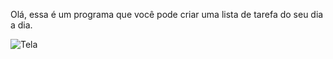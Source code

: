 Olá, essa é um programa que você pode criar uma lista de tarefa do seu dia a dia.

![Tela](https://user-images.githubusercontent.com/86435195/142780285-07e4d4c4-c23d-46ba-8a6a-60d9c3786d8e.png)
